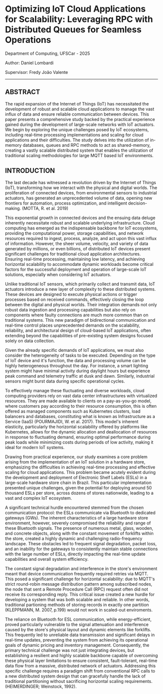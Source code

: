 # Optimizing IoT Cloud Applications for Scalability: Leveraging RPC with Distributed Queues for Seamless Operations

Department of Computing, UFSCar - 2025

Author: Daniel Lombardi

Supervisor: Fredy João Valente

---

## ABSTRACT

The rapid expansion of the Internet of Things (IoT) has necessitated the development of robust and scalable cloud applications to manage the vast influx of data and ensure reliable communication between devices. This paper presents a comprehensive study backed by the practical experience gained during the development of large-scale networks with IoT actuators. We begin by exploring the unique challenges posed by IoT ecosystems, including real-time processing implementations and scaling for cloud applications and their difficulties. The study delves into the utilization of in-memory databases, queues and RPC methods to act as shared-memory, creating a vastly scalable distributed system that enables the utilization of traditional scaling methodologies for large MQTT based IoT environments.

## INTRODUCTION

The last decade has witnessed a revolution driven by the Internet of Things (IoT), transforming how we interact with the physical and digital worlds. The proliferation of connected devices, from environmental sensors to industrial actuators, has generated an unprecedented volume of data, opening new frontiers for automation, process optimization, and intelligent decision-making. (MOTTA, R. et al. 2019)

This exponential growth in connected devices and the ensuing data deluge inherently necessitate robust and scalable underlying infrastructure. Cloud computing has emerged as the indispensable backbone for IoT ecosystems, providing the computational power, storage capabilities, and network resources required to ingest, process, analyze, and act upon this vast influx of information. However, the sheer volume, velocity, and variety of data generated by millions, or even billions, of distributed IoT devices present significant challenges for traditional cloud application architectures. Ensuring real-time processing, maintaining low latency, and achieving horizontal scalability to accommodate dynamic workloads become critical factors for the successful deployment and operation of large-scale IoT solutions, especially when considering IoT actuators.

Unlike traditional IoT sensors, which primarily collect and transmit data, IoT actuators introduce a new layer of complexity to these distributed systems. These devices are designed to execute physical actions or trigger processes based on received commands, effectively closing the loop between the digital and physical worlds. Their integration demands not only robust data ingestion and processing capabilities but also rely on components where faulty connections are much more common than on traditional systems. This new paradigm of bidirectional communication and real-time control places unprecedented demands on the scalability, reliability, and architectural design of cloud-based IoT applications, often extending beyond the capabilities of pre-existing system designs focused solely on data collection.

Given the already specific demands of IoT applications, we must also consider the heterogeneity of tasks to be executed. Depending on the type of IoT device and it's function, the data and processing volume can be highly heterogeneous throughout the day. For instance, a smart lighting system might have minimal activity during daylight hours but experience peak command and telemetry traffic at dusk and dawn. Similarly, industrial sensors might burst data during specific operational cycles.

To effectively manage these fluctuating and diverse workloads, cloud computing providers rely on vast data center infrastructures with virtualized resources. They are made available to clients on a pay-as-you-go model, where customers pay according to their resource consumption, this is often offered as managed components such as Kubernetes clusters, load balancers and databases, constituting what is known as Infrastructure as a Service (IaaS) (POURMAJIDI, W. et al. 2017). This model's inherent elasticity, particularly the horizontal scalability offered by platforms like Kubernetes, allows for the dynamic allocation and deallocation of resources in response to fluctuating demand, ensuring optimal performance during peak loads while minimizing costs during periods of low activity, making it ideal for modern IoT systems.

Drawing from practical experience, our study examines a core problem arising from the implementation of an IoT solution in a hardware store, emphasizing the difficulties in achieving real-time processing and effective scaling for cloud applications. This problem became acutely evident during the development and deployment of Electronic Shelf Labels (ESLs) in a large-scale hardware store chain in Brazil. This particular implementation presented unique challenges, given the potential for deploying around 50 thousand ESLs per store, across dozens of stores nationwide, leading to a vast and complex IoT ecosystem.

A significant technical hurdle encountered stemmed from the chosen communication protocol: the ESLs communicate via Bluetooth to dedicated gateways (GWs). The inherent characteristics of a large hardware store environment, however, severely compromised the reliability and range of these Bluetooth signals. The presence of numerous metal, glass, wooden, and concrete objects, along with the constant movement of forklifts within the store, created a highly dynamic and challenging radio-frequency landscape. These obstacles led to frequent signal degradation, packet loss, and an inability for the gateways to consistently maintain stable connections with the large number of ESLs, directly impacting the real-time update capabilities and overall system efficiency.

The constant signal degradation and interference in the store's environment meant that device communication frequently required retries via MQTT. This posed a significant challenge for horizontal scalability: due to MQTT's strict round-robin message distribution pattern among subscribed nodes, the node that sent a Remote Procedure Call (RPC) request often did not receive its corresponding reply. This critical issue created a new hurdle for developing a system that was both scalable and reliable. In other words, traditional partioning methods of storing records in exactly one partition (KLEPPMANN, M. 2007, p.199) would not work in scaled-out enviroments.

The reliance on Bluetooth for ESL communication, while energy-efficient, proved particularly vulnerable to the signal attenuation and interference caused by the store's physical layout and dynamic elements like forklifts. This frequently led to unreliable data transmission and significant delays in real-time updates, preventing the system from achieving its operational goals of dynamic pricing and inventory management. Consequently, the primary technical challenge was not just integrating devices, but establishing a resilient and highly scalable backbone capable of overcoming these physical layer limitations to ensure consistent, fault-tolerant, real-time data flow from a massive, distributed network of actuators. Addressing this specific challenge requires a paradigm shift from conventional RPC calls to a new distributed system design that can gracefully handle the lack of traditional partitioning without sacrificing horizontal scaling requirements. (HEIMERDINGER; Weinstock, 1992).
